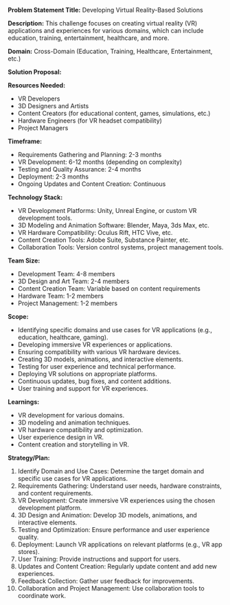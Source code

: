 **Problem Statement Title:** Developing Virtual Reality-Based Solutions

**Description:** This challenge focuses on creating virtual reality (VR) applications and experiences for various domains, which can include education, training, entertainment, healthcare, and more.

**Domain:** Cross-Domain (Education, Training, Healthcare, Entertainment, etc.)

**Solution Proposal:**

**Resources Needed:**
- VR Developers
- 3D Designers and Artists
- Content Creators (for educational content, games, simulations, etc.)
- Hardware Engineers (for VR headset compatibility)
- Project Managers

**Timeframe:**
- Requirements Gathering and Planning: 2-3 months
- VR Development: 6-12 months (depending on complexity)
- Testing and Quality Assurance: 2-4 months
- Deployment: 2-3 months
- Ongoing Updates and Content Creation: Continuous

**Technology Stack:**
- VR Development Platforms: Unity, Unreal Engine, or custom VR development tools.
- 3D Modeling and Animation Software: Blender, Maya, 3ds Max, etc.
- VR Hardware Compatibility: Oculus Rift, HTC Vive, etc.
- Content Creation Tools: Adobe Suite, Substance Painter, etc.
- Collaboration Tools: Version control systems, project management tools.

**Team Size:**
- Development Team: 4-8 members
- 3D Design and Art Team: 2-4 members
- Content Creation Team: Variable based on content requirements
- Hardware Team: 1-2 members
- Project Management: 1-2 members

**Scope:**
- Identifying specific domains and use cases for VR applications (e.g., education, healthcare, gaming).
- Developing immersive VR experiences or applications.
- Ensuring compatibility with various VR hardware devices.
- Creating 3D models, animations, and interactive elements.
- Testing for user experience and technical performance.
- Deploying VR solutions on appropriate platforms.
- Continuous updates, bug fixes, and content additions.
- User training and support for VR experiences.

**Learnings:**
- VR development for various domains.
- 3D modeling and animation techniques.
- VR hardware compatibility and optimization.
- User experience design in VR.
- Content creation and storytelling in VR.

**Strategy/Plan:**
1. Identify Domain and Use Cases: Determine the target domain and specific use cases for VR applications.
2. Requirements Gathering: Understand user needs, hardware constraints, and content requirements.
3. VR Development: Create immersive VR experiences using the chosen development platform.
4. 3D Design and Animation: Develop 3D models, animations, and interactive elements.
5. Testing and Optimization: Ensure performance and user experience quality.
6. Deployment: Launch VR applications on relevant platforms (e.g., VR app stores).
7. User Training: Provide instructions and support for users.
8. Updates and Content Creation: Regularly update content and add new experiences.
9. Feedback Collection: Gather user feedback for improvements.
10. Collaboration and Project Management: Use collaboration tools to coordinate work.